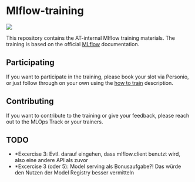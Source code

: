 # Mlflow-training

![](https://mlflow.org/docs/latest/_static/MLflow-logo-final-black.png)

This repository contains the AT-internal Mlflow training materials. The training is based on the official [MLflow](https://mlflow.org/docs/latest/index.html) documentation.
## Participating

If you want to participate in the training, please book your slot via Personio, or just follow through on your own using the [how to train](./How-to-train.md) description.

## Contributing

If you want to contribute to the training or give your feedback, please reach out to the MLOps Track or your trainers.


## TODO

* *Excercise 3: Evtl. darauf eingehen, dass mlflow.client benutzt wird, also eine andere API als zuvor
* *Excercise 3 (oder 5): Model serving als Bonusaufgabe?! Das würde den Nutzen der Model Registry besser vermitteln
